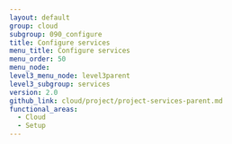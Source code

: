 ```yaml
---
layout: default
group: cloud
subgroup: 090_configure
title: Configure services
menu_title: Configure services
menu_order: 50
menu_node:
level3_menu_node: level3parent
level3_subgroup: services
version: 2.0
github_link: cloud/project/project-services-parent.md
functional_areas:
  - Cloud
  - Setup
---
```

